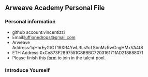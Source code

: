 ## Arweave Academy Personal File

### Personal information

- github account:vincentizzi
- Email:luffionedrops@gmail.com
- Arweave Address:1qHhrEyGtOT1RXR4YwLRLsYcTSbnMzRwOngHMxVA4t8
- ETH Address:0xCe873F2897551C88BBC720316171fAD21888807f
- Please finish this [form](https://docs.google.com/forms/d/e/1FAIpQLSfWA5fIIcBgmRppm3jNz5vmf9Mai_QMVil-2pO4r7YKn_Zhtw/viewform?usp=sf_link) to join in the talent pool.

### Introduce Yourself

